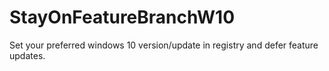 # StayOnFeatureBranchW10
 Set your preferred windows 10 version/update in registry and defer feature updates.
